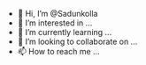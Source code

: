 - 👋 Hi, I’m @Sadunkolla
- 👀 I’m interested in ...
- 🌱 I’m currently learning ...
- 💞️ I’m looking to collaborate on ...
- 📫 How to reach me ...

<!---
Sadunkolla/Sadunkolla is a ✨ special ✨ repository because its `README.md` (this file) appears on your GitHub profile.
You can click the Preview link to take a look at your changes.
--->
